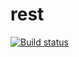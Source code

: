 # rest 
[![Build status](https://ci.appveyor.com/api/projects/status/6tr5cghtid4x8pei/branch/master?svg=true)](https://ci.appveyor.com/project/goncharoov/rest/branch/master)
